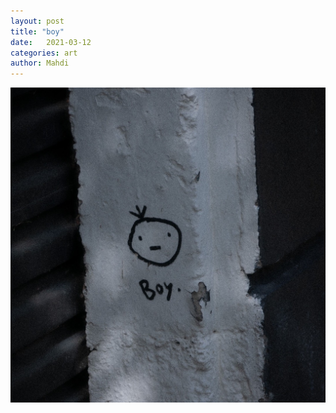 ```yaml
---
layout: post
title: "boy"
date:   2021-03-12
categories: art
author: Mahdi
---
```


![boy.](/img/arts/boy.jpg)
